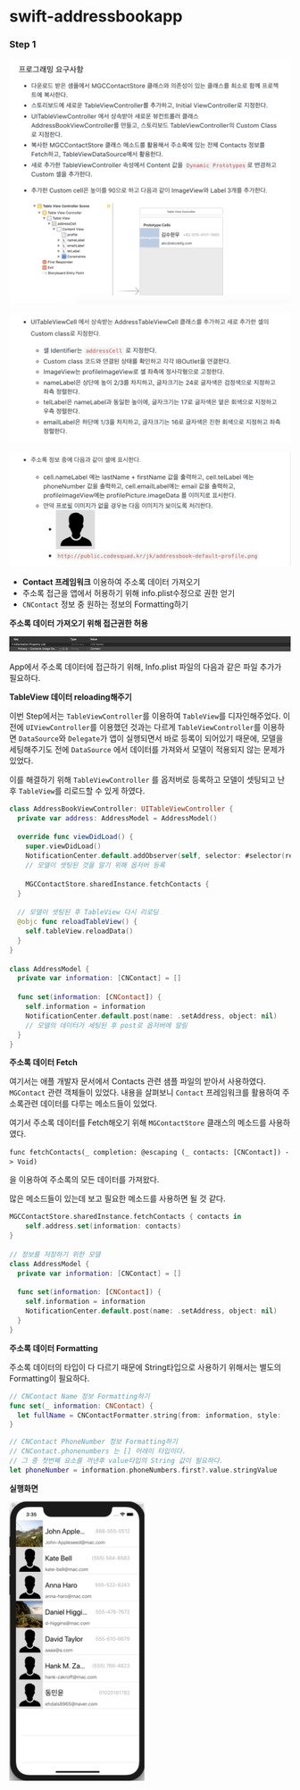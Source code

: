 # swift-addressbookapp


### Step 1

![awd](./1.png)

![awd](./2.png)

![awd](./3.png)

* **Contact 프레임워크** 이용하여 주소록 데이터 가져오기
* 주소록 접근을 앱에서 허용하기 위해 info.plist수정으로 권한 얻기
* `CNContact` 정보 중 원하는 정보의 Formatting하기





**주소록 데이터 가져오기 위해 접근권한 허용**

![awd](./4.png)

 App에서 주소록 데이터에 접근하기 위해, Info.plist 파일의 다음과 같은 파일 추가가 필요하다.



**TableView 데이터 reloading해주기**

 이번 Step에서는 `TableViewController`를 이용하여 `TableView`를 디자인해주었다. 이전에 `UIViewController`를 이용했던 것과는 다르게 `TableViewController`를 이용하면 `DataSource`와 `Delegate`가 앱이 실행되면서 바로 등록이 되어있기 때문에, 모델을 세팅해주기도 전에 `DataSource` 에서 데이터를 가져와서 모델이 적용되지 않는 문제가 있었다.

 이를 해결하기 위해 `TableViewController` 를 옵저버로 등록하고 모델이 셋팅되고 난 후 `TableView`를  리로드할 수 있게 하였다.

```swift
class AddressBookViewController: UITableViewController {
  private var address: AddressModel = AddressModel()
    
  override func viewDidLoad() {
    super.viewDidLoad()
    NotificationCenter.default.addObserver(self, selector: #selector(reloadTableView), name: .setAddress, object: nil)
    // 모델이 셋팅된 것을 알기 위해 옵저버 등록
    
    MGCContactStore.sharedInstance.fetchContacts {                                            			self.address.set(information: $0)                                           		}
  }
  
  // 모델이 셋팅된 후 TableView 다시 리로딩
  @objc func reloadTableView() {
    self.tableView.reloadData()
  }
}

class AddressModel {
  private var information: [CNContact] = []
    
  func set(information: [CNContact]) {
    self.information = information
    NotificationCenter.default.post(name: .setAddress, object: nil)
    // 모델의 데이터가 세팅된 후 post로 옵저버에 알림
  }
}
```





**주소록 데이터 Fetch**

 여기서는 애플 개발자 문서에서 Contacts 관련 샘플 파일의 받아서 사용하였다. `MGContact` 관련 객체들이 있었다. 내용을 살펴보니 `Contact` 프레임워크를 활용하여 주소록관련 데이터를 다루는 메소드들이 있었다.

 여기서 주소록 데이터를 Fetch해오기 위해 `MGContactStore` 클래스의 메소드를 사용하였다. 

` func fetchContacts(_ completion: @escaping (_ contacts: [CNContact]) -> Void) `

을 이용하여 주소록의 모든 데이터를 가져왔다. 

 많은 메소드들이 있는데 보고 필요한 메소드를 사용하면 될 것 같다.

```swift
MGCContactStore.sharedInstance.fetchContacts { contacts in
	self.address.set(information: contacts)
}

// 정보를 저장하기 위한 모델
class AddressModel {
  private var information: [CNContact] = []
    
  func set(information: [CNContact]) {
    self.information = information
    NotificationCenter.default.post(name: .setAddress, object: nil)
  }
}
```



**주소록 데이터 Formatting**

 주소록 데이터의 타입이 다 다르기 때문에 String타입으로 사용하기 위해서는 별도의 Formatting이 필요하다.

```swift
// CNContact Name 정보 Formatting하기
func set(_ information: CNContact) {
  let fullName = CNContactFormatter.string(from: information, style: 		.fullName)
}
```

```swift
// CNContact PhoneNumber 정보 Formatting하기
// CNContact.phonenumbers 는 [] 어레이 타입이다.
// 그 중 첫번째 요소를 꺼낸후 value타입의 String 값이 필요하다.
let phoneNumber = information.phoneNumbers.first?.value.stringValue
```





**실행화면**

<img src="5.png" height="500px"/>